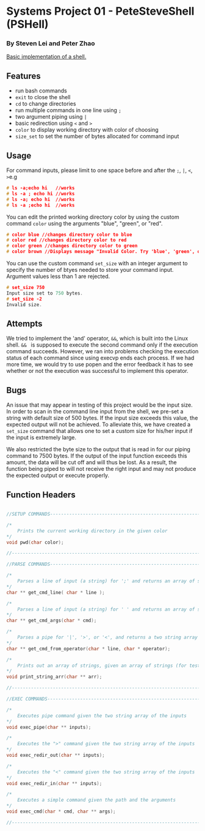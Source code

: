 # Systems Project 01 - PeteSteveShell (PSHell)
### By Steven Lei and Peter Zhao
  

[Basic implementation of a shell.](https://www.stuycs.org/systems-dw/2021/11/17/p01.html)

  

## Features

  
* run bash commands
* `exit` to close the shell
* `cd` to change directories
* run multiple commands in one line using `;`
* two argument piping using ` | `
* basic redirection using `<` and `>`
* `color` to display working directory with color of choosing 
* `size_set` to set the number of bytes allocated for command input


## Usage

  For command inputs, please limit to one space before and after the `;`, `|`, `<`, `>`e.g
  ```c
  # ls -a;echo hi   //works
  # ls -a ; echo hi //works
  # ls -a; echo hi  //works
  # ls -a ;echo hi  //works
  ```
  
  You can edit the printed working directory color by using the custom command `color` using the arguments "blue", "green", or "red".

  ```c
  # color blue //changes directory color to blue
  # color red //changes directory color to red
  # color green //changes directory color to green
  # color brown //Displays message "Invalid Color. Try 'blue', 'green', or 'red'."
  ```  

  You can use the custom command `set_size` with an integer argument to specify the number of btyes needed to store your command input. Argument values less than 1 are rejected.

  ```c
  # set_size 750
  Input size set to 750 bytes.
  # set_size -2
  Invalid size.
  ```

## Attempts

We tried to implement the 'and' operator, `&&`, which is built into the Linux shell. `&& ` is supposed to execute the second command only if the execution command succeeds. However, we ran into problems checking the execution status of each command since using execvp ends each process. If we had more time, we would try to use popen and the error feedback it has to see whether or not the execution was successful to implement this operator. 

## Bugs

An issue that may appear in testing of this project would be the input size. In order to scan in the command line input from the shell, we pre-set a string with default size of 500 bytes. If the input size exceeds this value, the expected output will not be achieved. To alleviate this, we have created a `set_size` command that allows one to set a custom size for his/her input if the input is extremely large.

We also restricted the byte size to the output that is read in for our piping command to 7500 bytes. If the output of the input function exceeds this amount, the data will be cut off and will thus be lost. As a result, the function being piped to will not receive the right input and may not produce the expected output or execute properly.

## Function Headers

```c

//SETUP COMMANDS--------------------------------------------------------------------------------------------------

/*
    Prints the current working directory in the given color
*/
void pwd(char color);

//----------------------------------------------------------------------------------------------------------------

//PARSE COMMANDS--------------------------------------------------------------------------------------------------

/*
    Parses a line of input (a string) for ';' and returns an array of strings 
*/
char ** get_cmd_line( char * line );

/*
    Parses a line of input (a string) for ' ' and returns an array of strings 
*/
char ** get_cmd_args(char * cmd);

/*
    Parses a pipe for '|', '>', or '<', and returns a two string array containing the piped or redirected commands
*/
char ** get_cmd_from_operator(char * line, char * operator);

/*
    Prints out an array of strings, given an array of strings (for testing)
*/
void print_string_arr(char ** arr);

//-----------------------------------------------------------------------------------------------------------------

//EXEC COMMANDS----------------------------------------------------------------------------------------------------

/*
    Executes pipe command given the two string array of the inputs
*/
void exec_pipe(char ** inputs);

/*
    Executes the ">" command given the two string array of the inputs
*/
void exec_redir_out(char ** inputs);

/*
    Executes the "<" command given the two string array of the inputs
*/
void exec_redir_in(char ** inputs);

/*
    Executes a simple command given the path and the arguments
*/
void exec_cmd(char * cmd, char ** args);

//-----------------------------------------------------------------------------------------------------------------
```

